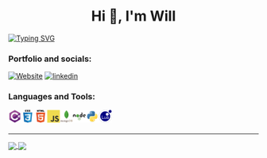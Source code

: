 <h1 align="center">Hi 👋, I'm Will</h1>

[![Typing SVG](https://readme-typing-svg.herokuapp.com?font=Cascadia+Code&size=30&center=true&multiline=true&width=1250&height=100&lines=Programmer+from+the+United+Kingdom)](https://git.io/typing-svg)

<!-- <h3 align="left">About me:</h3>

- 🔭 I’m currently developing a multifunctional discord bot called: [A1][a1-discord]!
- 🔭 I’m currently developing a Cyber Defence Assessment Tool.
- 🌱 I’m currently learning backend development in JavaScript.
- 🥅 Goals: Create a successful multifunctional discord bot in JavaScript with a web dashboard. -->

<h3 align="left">Portfolio and socials:</h3>

[![Website](https://img.shields.io/website?label=Portfolio&style=for-the-badge&url=https%3A%2F%2Fwillhuddleston.github.io)](https://willhuddleston.github.io) <a href="https://www.linkedin.com/in/willhuddleston/"><img src="https://img.shields.io/badge/LinkedIn-0077B5?style=for-the-badge&logo=linkedin&logoColor=white" alt="linkedin"></a>

<!-- Profile Views Badge <img src="https://komarev.com/ghpvc/?username=willhuddleston&label=Profile%20views&color=0e75b6&style=for-the-badge" alt="willhuddleston" /> -->

<h3 align="left">Languages and Tools:</h3>

<img align="left" alt="C#" width="26px" src="https://raw.githubusercontent.com/devicons/devicon/master/icons/csharp/csharp-original.svg">
<img align="left" alt="CSS" width="26px" src="https://raw.githubusercontent.com/devicons/devicon/master/icons/css3/css3-original-wordmark.svg">
<img align="left" alt="HTML" width="26px" src="https://raw.githubusercontent.com/devicons/devicon/master/icons/html5/html5-original-wordmark.svg">
<img align="left" alt="JavaScript" width="26px" src="https://raw.githubusercontent.com/devicons/devicon/master/icons/javascript/javascript-original.svg">
<img align="left" alt="MongoDB" width="26px" src="https://raw.githubusercontent.com/devicons/devicon/master/icons/mongodb/mongodb-original-wordmark.svg">
<img align="left" alt="NodeJS" width="26px" src="https://raw.githubusercontent.com/devicons/devicon/master/icons/nodejs/nodejs-original-wordmark.svg">
<img align="left" alt="Python" width="26px" src="https://raw.githubusercontent.com/devicons/devicon/master/icons/python/python-original.svg">
<img align="left" alt="Lua" width="26px" src="https://raw.githubusercontent.com/devicons/devicon/master/icons/lua/lua-original.svg">
<!-- <img align="left" alt="Visual Studio Code" width="26px" src="https://raw.githubusercontent.com/devicons/devicon/master/icons/vscode/vscode-original.svg" /> -->


<br />
<br />

---

<a href="https://github.com/willhuddleston/github-readme-stats">
  <img height=200 align="center" src="https://github-readme-stats-whpersonalprojects.vercel.app/api?username=willhuddleston&show_icons=true&include_all_commits=true&theme=tokyonight&hide_border=true" />
</a>
<a href="https://github.com/willhuddleston/github-readme-stats">
  <img height=200 align="center" src="https://github-readme-stats-whpersonalprojects.vercel.app/api/top-langs/?username=willhuddleston&layout=donut&theme=tokyonight&hide_border=true" />
</a>

[website]: https://willhuddleston.github.io
